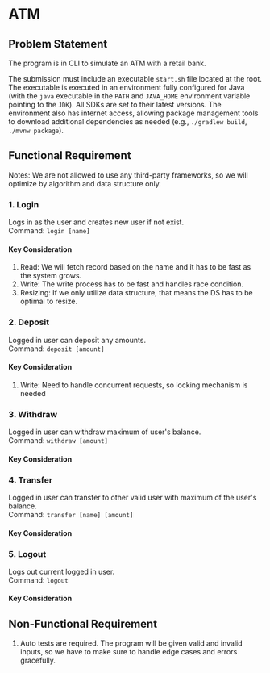 # ATM

## Problem Statement
The program is in CLI to simulate an ATM with a retail bank.

The submission must include an executable `start.sh` file located at the root. The executable is executed in an environment fully configured for Java (with the `java` executable in the `PATH` and `JAVA_HOME` environment variable pointing to the `JDK`). All SDKs are set to their latest versions. The environment also has internet access, allowing package management tools to download additional dependencies as needed (e.g., `./gradlew build`, `./mvnw package`).

## Functional Requirement
Notes: We are not allowed to use any third-party frameworks, so we will optimize by algorithm and data structure only.

### 1. Login
  Logs in as the user and creates new user if not exist.<br />
  Command: `login [name]`<br />
#### Key Consideration
  1. Read: We will fetch record based on the name and it has to be fast as the system grows.
  2. Write: The write process has to be fast and handles race condition.
  3. Resizing: If we only utilize data structure, that means the DS has to be optimal to resize.

### 2. Deposit
  Logged in user can deposit any amounts.<br />
  Command: `deposit [amount]`<br />
#### Key Consideration
  1. Write: Need to handle concurrent requests, so locking mechanism is needed

### 3. Withdraw
  Logged in user can withdraw maximum of user's balance.<br />
  Command: `withdraw [amount]`<br />
#### Key Consideration

### 4. Transfer
  Logged in user can transfer to other valid user with maximum of the user's balance.<br />
  Command: `transfer [name] [amount]`<br />
#### Key Consideration

### 5. Logout
  Logs out current logged in user.<br />
  Command: `logout`<br />
#### Key Consideration

## Non-Functional Requirement
1. Auto tests are required. The program will be given valid and invalid inputs, so we have to make sure to handle edge cases and errors gracefully.
